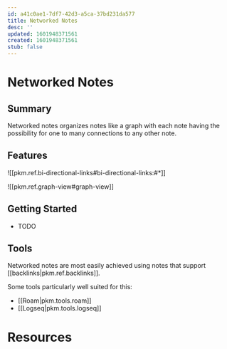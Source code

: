 ```yaml
---
id: a41c0ae1-7df7-42d3-a5ca-37bd231da577
title: Networked Notes
desc: ''
updated: 1601948371561
created: 1601948371561
stub: false
---
```

# Networked Notes

## Summary

Networked notes organizes notes like a graph with each note having the possibility for one to many connections to any other note. 

## Features

![[pkm.ref.bi-directional-links#bi-directional-links:#*]]

![[pkm.ref.graph-view#graph-view]]

## Getting Started

- TODO

## Tools

Networked notes are most easily achieved using notes that support [[backlinks|pkm.ref.backlinks]].

Some tools particularly well suited for this:

- [[Roam|pkm.tools.roam]]
- [[Logseq|pkm.tools.logseq]]

# Resources

